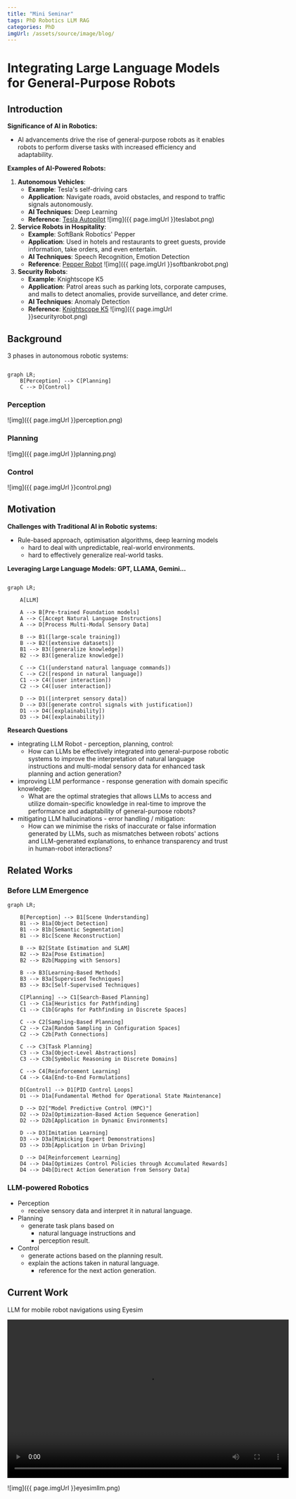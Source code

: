 ```yaml
---
title: "Mini Seminar"
tags: PhD Robotics LLM RAG
categories: PhD
imgUrl: /assets/source/image/blog/
---
```


#  Integrating Large Language Models for General-Purpose Robots


## Introduction

**Significance of AI in Robotics:**
 - AI advancements drive the rise of general-purpose robots as it enables robots to perform diverse tasks with 
   increased efficiency and adaptability.

**Examples of AI-Powered Robots:**
1. **Autonomous Vehicles**:
    - **Example**: Tesla's self-driving cars
    - **Application**: Navigate roads, avoid obstacles, and respond to traffic signals autonomously.
    - **AI Techniques**: Deep Learning
    - **Reference**: [Tesla Autopilot](https://www.tesla.com/autopilot)
      ![img]({{ page.imgUrl }}teslabot.png)
2. **Service Robots in Hospitality**:
    - **Example**: SoftBank Robotics' Pepper
    - **Application**: Used in hotels and restaurants to greet guests, provide information, take orders, and even entertain.
    - **AI Techniques**: Speech Recognition, Emotion Detection
    - **Reference**: [Pepper Robot](https://emea.softbankrobotics.com/)
      ![img]({{ page.imgUrl }}softbankrobot.png)
3. **Security Robots**:
    - **Example**: Knightscope K5
    - **Application**: Patrol areas such as parking lots, corporate campuses, and malls to detect anomalies, provide surveillance, and deter crime.
    - **AI Techniques**: Anomaly Detection
    - **Reference**: [Knightscope K5](https://www.knightscope.com/)
      ![img]({{ page.imgUrl }}securityrobot.png)


## Background

3 phases in autonomous robotic systems:

```mermaid

graph LR;
    B[Perception] --> C[Planning]
    C --> D[Control]
```

### Perception

![img]({{ page.imgUrl }}perception.png)

### Planning
![img]({{ page.imgUrl }}planning.png)

### Control
![img]({{ page.imgUrl }}control.png)


## Motivation

**Challenges with Traditional AI in Robotic systems:**
 - Rule-based approach, optimisation algorithms, deep learning models
   - hard to deal with unpredictable, real-world environments. 
   - hard to effectively generalize real-world tasks.

**Leveraging Large Language Models: GPT, LLAMA, Gemini...**

```mermaid

graph LR;

    A[LLM]

    A --> B[Pre-trained Foundation models]
    A --> C[Accept Natural Language Instructions]
    A --> D[Process Multi-Modal Sensory Data]

    B --> B1([large-scale training])
    B --> B2([extensive datasets])
    B1 --> B3([generalize knowledge])
    B2 --> B3([generalize knowledge])

    C --> C1([understand natural language commands])
    C --> C2([respond in natural language])
    C1 --> C4([user interaction])
    C2 --> C4([user interaction])

    D --> D1([interpret sensory data])
    D --> D3([generate control signals with justification])
    D1 --> D4([explainability])
    D3 --> D4([explainability])

```

**Research Questions**
 - integrating LLM Robot - perception, planning, control:
   - How can LLMs be effectively integrated into general-purpose robotic systems to improve the interpretation of natural language instructions and multi-modal sensory data for enhanced task planning and action generation?
 - improving LLM performance - response generation with domain specific knowledge:
   - What are the optimal strategies that allows LLMs to access and utilize domain-specific knowledge in real-time to improve the performance and adaptability of general-purpose robots?
 - mitigating LLM hallucinations - error handling / mitigation:
   - How can we minimise the risks of inaccurate or false information generated by LLMs, such as mismatches between robots' actions and LLM-generated explanations, to enhance transparency and trust in human-robot interactions?


## Related Works

### Before LLM Emergence


```mermaid
graph LR;

    B[Perception] --> B1[Scene Understanding]
    B1 --> B1a[Object Detection]
    B1 --> B1b[Semantic Segmentation]
    B1 --> B1c[Scene Reconstruction]

    B --> B2[State Estimation and SLAM]
    B2 --> B2a[Pose Estimation]
    B2 --> B2b[Mapping with Sensors]

    B --> B3[Learning-Based Methods]
    B3 --> B3a[Supervised Techniques]
    B3 --> B3c[Self-Supervised Techniques]

    C[Planning] --> C1[Search-Based Planning]
    C1 --> C1a[Heuristics for Pathfinding]
    C1 --> C1b[Graphs for Pathfinding in Discrete Spaces]

    C --> C2[Sampling-Based Planning]
    C2 --> C2a[Random Sampling in Configuration Spaces]
    C2 --> C2b[Path Connections]

    C --> C3[Task Planning]
    C3 --> C3a[Object-Level Abstractions]
    C3 --> C3b[Symbolic Reasoning in Discrete Domains]

    C --> C4[Reinforcement Learning]
    C4 --> C4a[End-to-End Formulations]

    D[Control] --> D1[PID Control Loops]
    D1 --> D1a[Fundamental Method for Operational State Maintenance]

    D --> D2["Model Predictive Control (MPC)"]
    D2 --> D2a[Optimization-Based Action Sequence Generation]
    D2 --> D2b[Application in Dynamic Environments]

    D --> D3[Imitation Learning]
    D3 --> D3a[Mimicking Expert Demonstrations]
    D3 --> D3b[Application in Urban Driving]

    D --> D4[Reinforcement Learning]
    D4 --> D4a[Optimizes Control Policies through Accumulated Rewards]
    D4 --> D4b[Direct Action Generation from Sensory Data]

```


### LLM-powered Robotics

 - Perception
   - receive sensory data and interpret it in natural language.
 - Planning
   - generate task plans based on 
     - natural language instructions and 
     - perception result.
 - Control
   - generate actions based on the planning result.
   - explain the actions taken in natural language.
     - reference for the next action generation.


## Current Work

LLM for mobile robot navigations using Eyesim

<video width="640" height="360" controls>
  <source src="{{page.imgUrl}}eyesimllm.mp4" type="video/mp4">
  Your browser does not support the video tag.
</video>


![img]({{ page.imgUrl }}eyesimllm.png)





